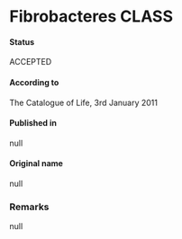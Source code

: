# Fibrobacteres CLASS

#### Status
ACCEPTED

#### According to
The Catalogue of Life, 3rd January 2011

#### Published in
null

#### Original name
null

### Remarks
null